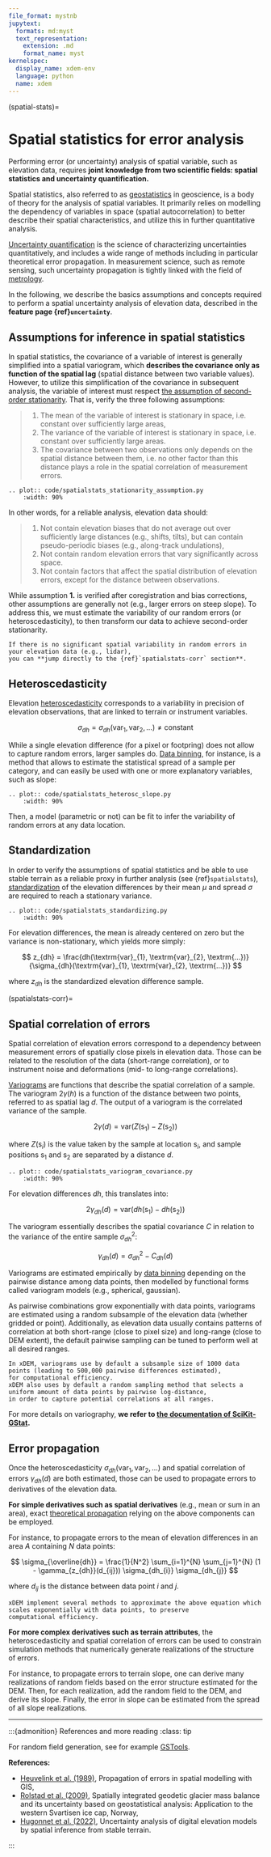 ```yaml
---
file_format: mystnb
jupytext:
  formats: md:myst
  text_representation:
    extension: .md
    format_name: myst
kernelspec:
  display_name: xdem-env
  language: python
  name: xdem
---
```

(spatial-stats)=

# Spatial statistics for error analysis

Performing error (or uncertainty) analysis of spatial variable, such as elevation data, requires **joint knowledge from
two scientific fields: spatial statistics and uncertainty quantification.**

Spatial statistics, also referred to as [geostatistics](https://en.wikipedia.org/wiki/Geostatistics) in geoscience,
is a body of theory for the analysis of spatial variables. It primarily relies on modelling the dependency of
variables in space (spatial autocorrelation) to better describe their spatial characteristics, and
utilize this in further quantitative analysis.

[Uncertainty quantification](https://en.wikipedia.org/wiki/Uncertainty_quantification) is the science of characterizing
uncertainties quantitatively, and includes a wide range of methods including in particular theoretical error propagation.
In measurement science, such as remote sensing, such uncertainty propagation is tightly linked with the field
of [metrology](https://en.wikipedia.org/wiki/Metrology).

In the following, we describe the basics assumptions and concepts required to perform a spatial uncertainty analysis of
elevation data, described in the **feature page {ref}`uncertainty`**.

## Assumptions for inference in spatial statistics

In spatial statistics, the covariance of a variable of interest is generally simplified into a spatial variogram, which
**describes the covariance only as function of the spatial lag** (spatial distance between two variable values).
However, to utilize this simplification of the covariance in subsequent analysis, the variable of interest must
respect [the assumption of second-order stationarity](https://www.aspexit.com/en/fundamental-assumptions-of-the-variogram-second-order-stationarity-intrinsic-stationarity-what-is-this-all-about/).
That is, verify the three following assumptions:

> 1. The mean of the variable of interest is stationary in space, i.e. constant over sufficiently large areas,
> 2. The variance of the variable of interest is stationary in space, i.e. constant over sufficiently large areas.
> 3. The covariance between two observations only depends on the spatial distance between them, i.e. no other factor than this distance plays a role in the spatial correlation of measurement errors.

```{eval-rst}
.. plot:: code/spatialstats_stationarity_assumption.py
    :width: 90%
```

In other words, for a reliable analysis, elevation data should:

> 1. Not contain elevation biases that do not average out over sufficiently large distances (e.g., shifts, tilts), but can contain pseudo-periodic biases (e.g., along-track undulations),
> 2. Not contain random elevation errors that vary significantly across space.
> 3. Not contain factors that affect the spatial distribution of elevation errors, except for the distance between observations.

While assumption **1.** is verified after coregistration and bias corrections, other assumptions are generally not
(e.g., larger errors on steep slope). To address this, we must estimate the variability of our random errors
(or heteroscedasticity), to then transform our data to achieve second-order stationarity.

```{note}
If there is no significant spatial variability in random errors in your elevation data (e.g., lidar),
you can **jump directly to the {ref}`spatialstats-corr` section**.
```

## Heteroscedasticity

Elevation [heteroscedasticity](https://en.wikipedia.org/wiki/Heteroscedasticity) corresponds to a variability in
precision of elevation observations, that are linked to terrain or instrument variables.

$$
\sigma_{dh} = \sigma_{dh}(\textrm{var}_{1},\textrm{var}_{2}, \textrm{...}) \neq \textrm{constant}
$$

While a single elevation difference (for a pixel or footpring) does not allow to capture random errors, larger samples
do. [Data binning](https://en.wikipedia.org/wiki/Data_binning), for instance, is a method that allows to estimate the
statistical spread of a sample per category, and can easily be used with one or more explanatory variables,
such as slope:

```{eval-rst}
.. plot:: code/spatialstats_heterosc_slope.py
    :width: 90%
```

Then, a model (parametric or not) can be fit to infer the variability of random errors at any data location.

## Standardization

In order to verify the assumptions of spatial statistics and be able to use stable terrain as a reliable proxy in
further analysis (see {ref}`spatialstats`), [standardization](https://en.wikipedia.org/wiki/Standard_score)
of the elevation differences by their mean $\mu$ and spread $\sigma$ are required to reach a stationary variance.

```{eval-rst}
.. plot:: code/spatialstats_standardizing.py
    :width: 90%
```

For elevation differences, the mean is already centered on zero but the variance is non-stationary,
which yields more simply:

$$
z_{dh} = \frac{dh(\textrm{var}_{1}, \textrm{var}_{2}, \textrm{...})}{\sigma_{dh}(\textrm{var}_{1}, \textrm{var}_{2}, \textrm{...})}
$$

where $z_{dh}$ is the standardized elevation difference sample.

(spatialstats-corr)=

## Spatial correlation of errors

Spatial correlation of elevation errors correspond to a dependency between measurement errors of spatially
close pixels in elevation data. Those can be related to the resolution of the data (short-range correlation), or to
instrument noise and deformations (mid- to long-range correlations).

[Variograms](https://en.wikipedia.org/wiki/Variogram) are functions that describe the spatial correlation of a sample.
The variogram $2\gamma(h)$ is a function of the distance between two points, referred to as spatial lag $d$.
The output of a variogram is the correlated variance of the sample.

$$
2\gamma(d) = \textrm{var}\left(Z(\textrm{s}_{1}) - Z(\textrm{s}_{2})\right)
$$

where $Z(\textrm{s}_{i})$ is the value taken by the sample at location $\textrm{s}_{i}$, and sample positions
$\textrm{s}_{1}$ and $\textrm{s}_{2}$ are separated by a distance $d$.

```{eval-rst}
.. plot:: code/spatialstats_variogram_covariance.py
    :width: 90%
```

For elevation differences $dh$, this translates into:

$$
2\gamma_{dh}(d) = \textrm{var}\left(dh(\textrm{s}_{1}) - dh(\textrm{s}_{2})\right)
$$

The variogram essentially describes the spatial covariance $C$ in relation to the variance of the entire sample
$\sigma_{dh}^{2}$:

$$
\gamma_{dh}(d) = \sigma_{dh}^{2} - C_{dh}(d)
$$


Variograms are estimated empirically by [data binning](https://en.wikipedia.org/wiki/Data_binning) depending on
the pairwise distance among data points, then modelled by functional forms called variogram models (e.g., spherical,
gaussian).

As pairwise combinations grow exponentially with data points, variograms are estimated using a random subsample of the
elevation data (whether gridded or point). Additionally, as elevation data usually contains patterns of correlation
at both short-range (close to pixel size) and long-range (close to DEM extent), the default pairwise sampling can be
tuned to perform well at all desired ranges.

```{note}
In xDEM, variograms use by default a subsample size of 1000 data points (leading to 500,000 pairwise differences estimated),
for computational efficiency.
xDEM also uses by default a random sampling method that selects a uniform amount of data points by pairwise log-distance,
in order to capture potential correlations at all ranges.
```

For more details on variography, **we refer to [the documentation of SciKit-GStat](https://scikit-gstat.readthedocs.io/en/latest/userguide/userguide.html).**

## Error propagation

Once the heteroscedasticity $\sigma_{dh}(\textrm{var}_{1},\textrm{var}_{2}, \textrm{...})$ and spatial
correlation of errors $\gamma_{dh}(d)$ are both estimated, those can be used to propagate errors to derivatives
of the elevation data.

**For simple derivatives such as spatial derivatives** (e.g., mean or sum in an area), exact
[theoretical propagation](https://en.wikipedia.org/wiki/Propagation_of_uncertainty) relying on the above components
can be employed.

For instance, to propagate errors to the mean of elevation differences in an area $A$ containing $N$ data points:

$$
\sigma_{\overline{dh}} = \frac{1}{N^2} \sum_{i=1}^{N} \sum_{j=1}^{N} (1 - \gamma_{z_{dh}}(d_{ij})) \sigma_{dh_{i}} \sigma_{dh_{j}}
$$


where $d_{ij}$ is the distance between data point $i$ and $j$.

```{note}
xDEM implement several methods to approximate the above equation which scales exponentially with data points, to preserve
computational efficiency.
```

**For more complex derivatives such as terrain attributes**, the heteroscedasticity and spatial correlation of errors
can be used to constrain simulation methods that numerically generate realizations of the structure of errors.

For instance, to propagate errors to terrain slope, one can derive many realizations of random fields based on the error structure estimated
for the DEM. Then, for each realization, add the random field to the DEM, and derive its slope. Finally,
the error in slope can be estimated from the spread of all slope realizations.

----------------

:::{admonition} References and more reading
:class: tip

For random field generation, see for example [GSTools](https://geostat-framework.readthedocs.io/projects/gstools/en/stable/).

**References:** 

- [Heuvelink et al. (1989)](https://doi.org/10.1080/02693798908941518), Propagation of errors in spatial modelling with GIS, 
- [Rolstad et al. (2009)](http://dx.doi.org/10.3189/002214309789470950), Spatially integrated geodetic glacier mass balance and its uncertainty based on geostatistical analysis: Application to the western Svartisen ice cap, Norway, 
- [Hugonnet et al. (2022)](https://doi.org/10.1109/jstars.2022.3188922), Uncertainty analysis of digital elevation models by spatial inference from stable terrain.

:::

